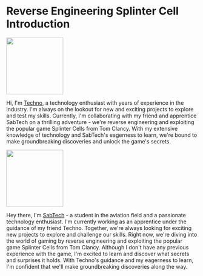 
# Reverse Engineering Splinter Cell Introduction




<img src="https://avatars.githubusercontent.com/u/130214281?v=4" width="150" height="150">


Hi, I'm [Techno](https://github.com/TechnoLustMatty), a technology enthusiast with years of experience in the industry. I'm always on the lookout for new and exciting projects to explore and test my skills. Currently, I'm collaborating with my friend and apprentice SabTech on a thrilling adventure - we're reverse engineering and exploiting the popular game Splinter Cells from Tom Clancy. With my extensive knowledge of technology and SabTech's eagerness to learn, we're bound to make groundbreaking discoveries and unlock the game's secrets.

<img src="https://avatars.githubusercontent.com/u/132004384?v=4" width="150" height="150">

Hey there, I'm [SabTech](https://github.com/Sabtech-05) - a student in the aviation field and a passionate technology enthusiast. I'm currently working as an apprentice under the guidance of my friend Techno. Together, we're always looking for exciting new projects to explore and challenge our skills. Right now, we're diving into the world of gaming by reverse engineering and exploiting the popular game Splinter Cells from Tom Clancy. Although I don't have any previous experience with the game, I'm excited to learn and discover what secrets and surprises it holds. With Techno's guidance and my eagerness to learn, I'm confident that we'll make groundbreaking discoveries along the way.
